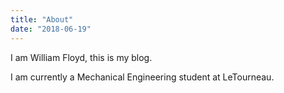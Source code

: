 ```yaml
---
title: "About"
date: "2018-06-19"
---
```


I am William Floyd, this is my blog.

I am currently a Mechanical Engineering student at LeTourneau.
